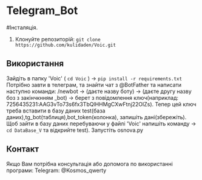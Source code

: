 # Telegram_Bot

#Інсталяція.
1. Клонуйте репозиторій: `git clone https://github.com/kulidaden/Voic.git`
   
## Використання
Зайдіть в папку 'Voic' ( `cd Voic` ) -> `pip install -r requirements.txt`
Потрібно завти в телеграм, та знайти чат з @BotFather та написати наступно команди: /newbot -> (даєте назву боту) -> (даєте другу назву боз з закінчкнням _bot) -> берет з повідомлення ключ(наприклад: 7256435231:AAG3vTo73s6fx3TbQlHHMgCXwFtnj22OlZs).
Тепер цей ключ треба вставити в базу даних test(база даних),tg_bot(таблиця),bot_token(колонка), запишіть дані(збережіть). Щоб зайти в базу даних перебуваючи у файлі 'Voic' напишіть команду -> `cd DataBase_V` та відкрийте test).
Запустіть osnova.py

## Контакт
Якщо Вам потрібна консультація або допомога по використанні програми: Telegram: @Kosmos_qwerty
